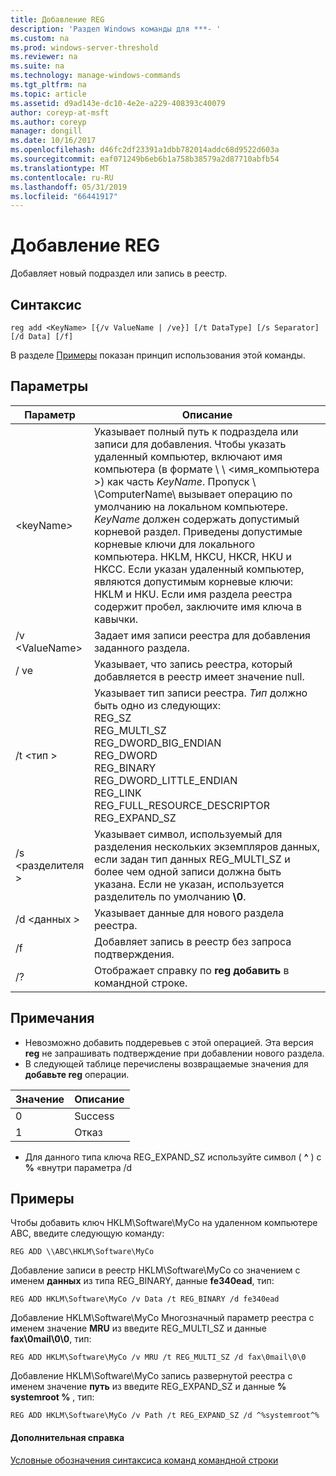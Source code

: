 ```yaml
---
title: Добавление REG
description: 'Раздел Windows команды для ***- '
ms.custom: na
ms.prod: windows-server-threshold
ms.reviewer: na
ms.suite: na
ms.technology: manage-windows-commands
ms.tgt_pltfrm: na
ms.topic: article
ms.assetid: d9ad143e-dc10-4e2e-a229-408393c40079
author: coreyp-at-msft
ms.author: coreyp
manager: dongill
ms.date: 10/16/2017
ms.openlocfilehash: d46fc2df23391a1dbb782014addc68d9522d603a
ms.sourcegitcommit: eaf071249b6eb6b1a758b38579a2d87710abfb54
ms.translationtype: MT
ms.contentlocale: ru-RU
ms.lasthandoff: 05/31/2019
ms.locfileid: "66441917"
---
```

# <a name="reg-add"></a>Добавление REG


Добавляет новый подраздел или запись в реестр.

## <a name="syntax"></a>Синтаксис

```
reg add <KeyName> [{/v ValueName | /ve}] [/t DataType] [/s Separator] [/d Data] [/f]
```
В разделе [Примеры](#BKMK_examples) показан принцип использования этой команды.

## <a name="parameters"></a>Параметры

|      Параметр      |                                                                                                                                                                                                                                                                   Описание                                                                                                                                                                                                                                                                   |
|---------------------|-------------------------------------------------------------------------------------------------------------------------------------------------------------------------------------------------------------------------------------------------------------------------------------------------------------------------------------------------------------------------------------------------------------------------------------------------------------------------------------------------------------------------------------------------|
| \<keyName<em>></em> | Указывает полный путь к подраздела или записи для добавления. Чтобы указать удаленный компьютер, включают имя компьютера (в формате \\ \\ \<имя_компьютера >\) как часть *KeyName*. Пропуск \\ \\ComputerName\ вызывает операцию по умолчанию на локальном компьютере. *KeyName* должен содержать допустимый корневой раздел. Приведены допустимые корневые ключи для локального компьютера. HKLM, HKCU, HKCR, HKU и HKCC. Если указан удаленный компьютер, являются допустимым корневые ключи: HKLM и HKU. Если имя раздела реестра содержит пробел, заключите имя ключа в кавычки. |
|   /v \<ValueName>   |                                                                                                                                                                                                                                Задает имя записи реестра для добавления заданного раздела.                                                                                                                                                                                                                                 |
|         / ve         |                                                                                                                                                                                                                                Указывает, что запись реестра, который добавляется в реестр имеет значение null.                                                                                                                                                                                                                                |
|     /t \<тип >      |                                                                                                                                          Указывает тип записи реестра. *Тип* должно быть одно из следующих:</br>REG_SZ</br>REG_MULTI_SZ</br>REG_DWORD_BIG_ENDIAN</br>REG_DWORD</br>REG_BINARY</br>REG_DWORD_LITTLE_ENDIAN</br>REG_LINK</br>REG_FULL_RESOURCE_DESCRIPTOR</br>REG_EXPAND_SZ                                                                                                                                          |
|   /s \<разделителя >   |                                                                                                                                                              Указывает символ, используемый для разделения нескольких экземпляров данных, если задан тип данных REG_MULTI_SZ и более чем одной записи должна быть указана. Если не указан, используется разделитель по умолчанию **\0**.                                                                                                                                                              |
|     /d \<данных >      |                                                                                                                                                                                                                                                 Указывает данные для нового раздела реестра.                                                                                                                                                                                                                                                  |
|         /f          |                                                                                                                                                                                                                                           Добавляет запись в реестр без запроса подтверждения.                                                                                                                                                                                                                                           |
|         /?          |                                                                                                                                                                                                                                              Отображает справку по **reg добавить** в командной строке.                                                                                                                                                                                                                                               |

## <a name="remarks"></a>Примечания

-   Невозможно добавить поддеревьев с этой операцией. Эта версия **reg** не запрашивать подтверждение при добавлении нового раздела.
-   В следующей таблице перечислены возвращаемые значения для **добавьте reg** операции.

| Значение | Описание |
|-------|-------------|
|   0   |   Success   |
|   1   |   Отказ   |

-   Для данного типа ключа REG_EXPAND_SZ используйте символ ( **^** ) с **%** «внутри параметра /d

## <a name="BKMK_examples"></a>Примеры

Чтобы добавить ключ HKLM\Software\MyCo на удаленном компьютере ABC, введите следующую команду:
```
REG ADD \\ABC\HKLM\Software\MyCo
```
Добавление записи в реестр HKLM\Software\MyCo со значением с именем **данных** из типа REG_BINARY, данные **fe340ead**, тип:
```
REG ADD HKLM\Software\MyCo /v Data /t REG_BINARY /d fe340ead
```
Добавление HKLM\Software\MyCo Многозначный параметр реестра с именем значение **MRU** из введите REG_MULTI_SZ и данные **fax\0mail\0\0**, тип:
```
REG ADD HKLM\Software\MyCo /v MRU /t REG_MULTI_SZ /d fax\0mail\0\0
```
Добавление HKLM\Software\MyCo запись развернутой реестра с именем значение **путь** из введите REG_EXPAND_SZ и данные **% systemroot %** , тип:
```
REG ADD HKLM\Software\MyCo /v Path /t REG_EXPAND_SZ /d ^%systemroot^%
```

#### <a name="additional-references"></a>Дополнительная справка

[Условные обозначения синтаксиса команд командной строки](command-line-syntax-key.md)
